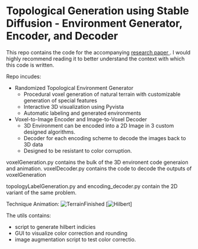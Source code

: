 # Topological Generation using Stable Diffusion - Environment Generator, Encoder, and Decoder

This repo contains the code for the accompanying [research paper ]([url](https://drive.google.com/file/d/1hfSenvkE6SxhtQsS47allLh3wAr-YC-F/view?usp=sharing)). I would highly recommend reading it to better understand the context with which this code is written. 

Repo incudes: 
- Randomized Topological Environment Generator 
  - Procedural voxel generation of natural terrain with customizable generation of special features
  - Interactive 3D visualization using Pyvista
  - Automatic labeling and generated environments
- Voxel-to-Image Encoder and Image-to-Voxel Decoder
  - 3D Environment can be encoded into a 2D Image in 3 custom designed algorithms.
  - Decoder for each encoding scheme to decode the images back to 3D data
  - Designed to be resistant to color corruption.

voxelGeneration.py contains the bulk of the 3D environent code generaion and animation. 
voxelDecoder.py contains the code to decode the outputs of voxelGeneration

topologyLabelGeneration.py and encoding_decoder.py contain the 2D variant of the same problem.

Technique Animation:
![TerrainFinished](https://github.com/AdityaAngajala/FRI_2_Project/assets/53411299/3bec09f8-8dd2-4a07-8a97-1b3aad63f551)
[![Hilbert](https://drive.google.com/file/d/1ouNW_vHKKVJwDe3VM3rH-znHxNEjCNT9/view?usp=sharing )]

The utils contains:
- script to generate hilbert indicies
- GUI to visualize color correction and rounding
- image augmentation script to test color correctio.  
